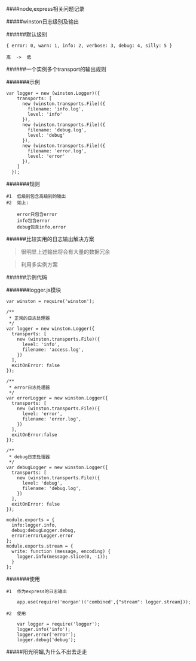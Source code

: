 ####node,express相关问题记录


#####winston日志级别及输出

######默认级别

    { error: 0, warn: 1, info: 2, verbose: 3, debug: 4, silly: 5 }

    高  ->  低

######一个实例多个transport的输出规则

#######示例

    var logger = new (winston.Logger)({
        transports: [
          new (winston.transports.File)({
            filename: 'info.log',
            level: 'info'
          }),
          new (winston.transports.File)({
            filename: 'debug.log',
            level: 'debug'
          }),
          new (winston.transports.File)({
            filename: 'error.log',
            level: 'error'
          }),
        ]
      });
#######规则

    #1  低级别包含高级别的输出
    #2  如上:

        error只包含error
        info包含error
        debug包含info,error

######比较实用的日志输出解决方案

> 很明显上述输出将会有大量的数据冗余

> 利用多实例方案


######示例代码

#######logger.js模块

    var winston = require('winston');

    /**
     * 正常的日志处理器
     */
    var logger = new winston.Logger({
      transports: [
        new (winston.transports.File)({
          level: 'info',
          filename: 'access.log',
        })
      ],
      exitOnError: false
    });

    /**
     * error日志处理器
     */
    var errorLogger = new winston.Logger({
      transports: [
        new (winston.transports.File)({
          level: 'error',
          filename: 'error.log',
        })
      ],
      exitOnError:false
    });

    /**
     * debug日志处理器
     */
    var debugLogger = new winston.Logger({
      transports: [
        new (winston.transports.File)({
          level: 'debug',
          filename: 'debug.log',
        })
      ],
      exitOnError: false
    });

    module.exports = {
      info:logger.info,
      debug:debugLogger.debug,
      error:errorLogger.error
    };
    module.exports.stream = {
      write: function (message, encoding) {
        logger.info(message.slice(0, -1));
      }
    };

#######使用

    #1  作为express的日志输出

        app.use(require('morgan')('combined',{"stream": logger.stream}));

    #2  使用

        var logger = require('logger');
        logger.info('info');
        logger.error('error');
        logger.debug('debug');


#####阳光明媚,为什么不出去走走
